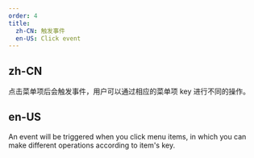 ```yaml
---
order: 4
title:
  zh-CN: 触发事件
  en-US: Click event
---
```


## zh-CN

点击菜单项后会触发事件，用户可以通过相应的菜单项 key 进行不同的操作。

## en-US

An event will be triggered when you click menu items, in which you can make different operations according to item's key.

